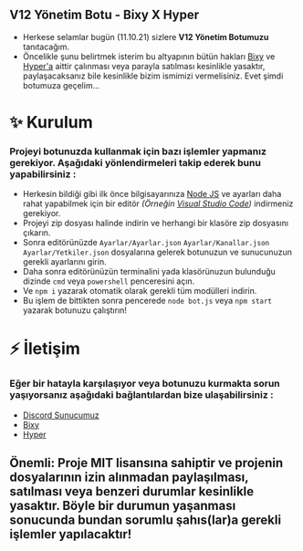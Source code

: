 ## V12 Yönetim Botu - Bixy X Hyper

* Herkese selamlar bugün (11.10.21) sizlere **V12 Yönetim Botumuzu** tanıtacağım.
* Öncelikle şunu belirtmek isterim bu altyapının bütün hakları [Bixy](https://discord.com/users/409604555094097939)  ve [Hyper'a](https://discord.com/users/564894186386751508) aittir çalınması veya parayla satılması kesinlikle yasaktır, paylaşacaksanız bile kesinlikle bizim ismimizi vermelisiniz. Evet şimdi botumuza geçelim...

# ✨ Kurulum
### Projeyi botunuzda kullanmak için bazı işlemler yapmanız gerekiyor. Aşağıdaki yönlendirmeleri takip ederek bunu yapabilirsiniz :
* Herkesin bildiği gibi ilk önce bilgisayarınıza [Node JS](https://nodejs.org/tr/) ve ayarları daha rahat yapabilmek için bir editör *(Örneğin [Visual Studio Code](https://code.visualstudio.com/))* indirmeniz gerekiyor.
* Projeyi zip dosyası halinde indirin ve herhangi bir klasöre zip dosyasını çıkarın.
* Sonra editörünüzde `Ayarlar/Ayarlar.json` `Ayarlar/Kanallar.json` `Ayarlar/Yetkiler.json` dosyalarına gelerek botunuzun ve sunucunuzun gerekli ayarlarını girin.
* Daha sonra editörünüzün terminalini yada klasörünuzun bulunduğu dizinde `cmd` veya `powershell` penceresini açın.
* Ve `npm i` yazarak otomatik olarak gerekli tüm modülleri indirin.
* Bu işlem de bittikten sonra pencerede `node bot.js` veya `npm start` yazarak botunuzu çalıştırın!
 
 # ⚡ İletişim
### Eğer bir hatayla karşılaşıyor veya botunuzu kurmakta sorun yaşıyorsanız aşağıdaki bağlantılardan bize ulaşabilirsiniz :
* [Discord Sunucumuz](https://discord.gg/D7ZA2tVh8k)
* [Bixy](https://discord.com/users/409604555094097939)
* [Hyper](https://discord.com/users/564894186386751508)

## Önemli: Proje MIT lisansına sahiptir ve projenin dosyalarının izin alınmadan paylaşılması, satılması  veya benzeri durumlar kesinlikle yasaktır. Böyle bir durumun yaşanması sonucunda bundan sorumlu şahıs(lar)a gerekli işlemler yapılacaktır!